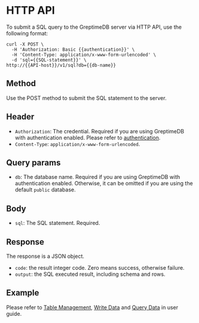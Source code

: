 # HTTP API

To submit a SQL query to the GreptimeDB server via HTTP API, use the following format:

```shell
curl -X POST \
  -H 'Authorization: Basic {{authentication}}' \
  -H 'Content-Type: application/x-www-form-urlencoded' \
  -d 'sql={{SQL-statement}}' \
http://{{API-host}}/v1/sql?db={{db-name}}
```

## Method

Use the POST method to submit the SQL statement to the server.

## Header

- `Authorization`: The credential. Required if you are using GreptimeDB with authentication enabled. Please refer to [authentication](/en/v0.4/user-guide/clients/http-api.md#authentication).
- `Content-Type`: `application/x-www-form-urlencoded`.

## Query params

- `db`: The database name. Required if you are using GreptimeDB with authentication enabled. Otherwise, it can be omitted if you are using the default `public` database.

## Body

- `sql`: The SQL statement. Required.

## Response

The response is a JSON object.

- `code`: the result integer code. Zero means success, otherwise failure.
- `output`: the SQL executed result, including schema and rows.

## Example

Please refer to [Table Management](/en/v0.4/user-guide/table-management.md#http-api), [Write Data](/en/v0.4/user-guide/write-data/sql.md#http-api) and [Query Data](/en/v0.4/user-guide/query-data/sql.md#http-api) in user guide.

